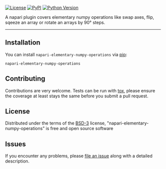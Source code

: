
[![License](https://img.shields.io/pypi/l/napari-medical-image-formats.svg?color=green)](https://github.com/MBPhys/napari-elementary-numpy-operations/raw/master/LICENSE)
[![PyPI](https://img.shields.io/pypi/v/napari-elementary-numpy-operations.svg?color=green)](https://pypi.org/project/napari-elementary-numpy-operations)
[![Python Version](https://img.shields.io/pypi/pyversions/napari-elementary-numpy-operations.svg?color=green)](https://python.org)


A napari plugin covers elementary numpy operations like swap axes, flip, sqeeze an array or rotate an arrays by 90° steps.

----------------------------------

## Installation

You can install `napari-elementary-numpy-operations` via [pip]:

    napari-elementary-numpy-operations

## Contributing

Contributions are very welcome. Tests can be run with [tox], please ensure
the coverage at least stays the same before you submit a pull request.

## License

Distributed under the terms of the [BSD-3] license,
"napari-elementary-numpy-operations" is free and open source software

## Issues

If you encounter any problems, please [file an issue] along with a detailed description.

[napari]: https://github.com/napari/napari
[Cookiecutter]: https://github.com/audreyr/cookiecutter
[@napari]: https://github.com/napari
[MIT]: http://opensource.org/licenses/MIT
[BSD-3]: http://opensource.org/licenses/BSD-3-Clause
[GNU GPL v3.0]: http://www.gnu.org/licenses/gpl-3.0.txt
[GNU LGPL v3.0]: http://www.gnu.org/licenses/lgpl-3.0.txt
[Apache Software License 2.0]: http://www.apache.org/licenses/LICENSE-2.0
[Mozilla Public License 2.0]: https://www.mozilla.org/media/MPL/2.0/index.txt
[cookiecutter-napari-plugin]: https://github.com/napari/cookiecutter-napari-plugin
[file an issue]: https://github.com/MBPhys/napari-elementary-numpy-operations/issues
[napari]: https://github.com/napari/napari
[tox]: https://tox.readthedocs.io/en/latest/
[pip]: https://pypi.org/project/pip/
[PyPI]: https://pypi.org/


